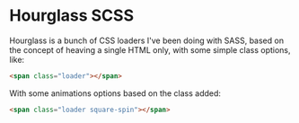 # Hourglass SCSS

Hourglass is a bunch of CSS loaders I've been doing with SASS, based on the concept of heaving a single HTML only, with some simple class options, like:

``` html
<span class="loader"></span>
```

With some animations options based on the class added:

``` html
<span class="loader square-spin"></span>
```
